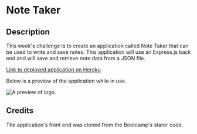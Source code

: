 # Note Taker

## Description

This week's challenge is to create an application called Note Taker that can be used to write and save notes. This application will use an Express.js back end and will save and retrieve note data from a JSON file. 

[Link to deployed application on Heroku](https://stormy-ridge-77061.herokuapp.com/)

Below is a preview of the application while in use. 

![A preview of logo.](./images/preview.gif)

## Credits

The application's front end was cloned from the Bootcamp's starer code. 